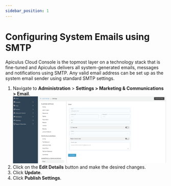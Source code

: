 ```yaml
---
sidebar_position: 1
---
```

# Configuring System Emails using SMTP

Apiculus Cloud Console is the topmost layer on a technology stack that is fine-tuned and Apiculus delivers all system-generated emails, messages and notifications using SMTP. Any valid email address can be set up as the system email sender using standard SMTP settings.

1. Navigate to **Administration** > **Settings > Marketing & Communications > Email**.
   ![Configuring System Emails using SMTP](img/ConfiguringSystemEmailsusingSMTP.png)
2. Click on the **Edit Details** button and make the desired changes.
3. Click **Update**.
4. Click **Publish Settings**.


